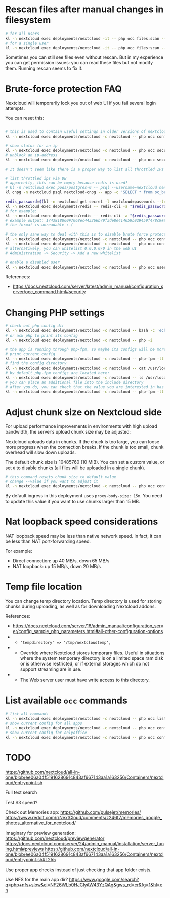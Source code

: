 
# Rescan files after manual changes in filesystem

```bash
# for all users
kl -n nextcloud exec deployments/nextcloud -it -- php occ files:scan --all
# for a single user
kl -n nextcloud exec deployments/nextcloud -it -- php occ files:scan -- $userid
```

Sometimes you can still see files even without rescan.
But in my experience you can get permission issues: you can read these files but not modify them.
Running rescan seems to fix it.

# Brute-force protection FAQ

Nextcloud will temporarily lock you out of web UI if you fail several login attempts.

You can reset this:

```bash

# this is used to contain useful settings in older versions of nextcloud :-(
kl -n nextcloud exec deployments/nextcloud -c nextcloud -- php occ config:list brute_force_protection

# show status for an ip
kl -n nextcloud exec deployments/nextcloud -c nextcloud -- php occ security:bruteforce:attempts $ip_address
# unblock an ip-address
kl -n nextcloud exec deployments/nextcloud -c nextcloud -- php occ security:bruteforce:reset $ip_address

# It doesn't seem like there is a proper way to list all throttled IPs

# list throttled ips via DB
# apparently, this can be empty because redis is used?
# kl -n nextcloud exec pods/postgres-0 -- psql --username=nextcloud nextcloud -c 'SELECT * from oc_bruteforce_attempts'
kl cnpg -n nextcloud psql nextcloud-cnpg -- app -c 'SELECT * from oc_bruteforce_attempts'

redis_password=$(kl -n nextcloud get secret -l nextcloud=passwords --template "{{ (index .items 0).data.redis_password}}" | base64 --decode)
kl -n nextcloud exec deployments/redis -- redis-cli -a "$redis_password" KEYS '*' | grep -i brute
# for example:
kl -n nextcloud exec deployments/redis -- redis-cli -a "$redis_password" GET '3a3b047e3d074beac4385ef47fea7764/OC\Security\Bruteforce\Backend\MemoryCacheBackend94ba2723aa73ca1d9bbca3638888eaccb289619a'
# example output: 1743818060#7068ec443266b79f3de8e414659b929459f478c9#991c211900f8f69c0ce0ebce6f5cdf43d85b71c0
# the format is unreadable :-(

# the only sane way to deal with this is to disable brute force protection altogether :-(
kl -n nextcloud exec deployments/nextcloud -c nextcloud -- php occ config:system:set auth.bruteforce.protection.enabled --value false --type bool
kl -n nextcloud exec deployments/nextcloud -c nextcloud -- php occ config:system:set auth.bruteforce.protection.enabled --value true --type bool
# alternatively, you can whitelist 0.0.0.0/0 in the web UI
# Administration -> Security -> Add a new whitelist

# enable a disabled user
kl -n nextcloud exec deployments/nextcloud -c nextcloud -- php occ user:enable $username

```

References:
- https://docs.nextcloud.com/server/latest/admin_manual/configuration_server/occ_command.html#security

# Changing PHP settings

```bash
# check out php config dir
kl -n nextcloud exec deployments/nextcloud -c nextcloud -- bash -c 'echo $PHP_INI_DIR'
# or ask php to print its config 
kl -n nextcloud exec deployments/nextcloud -c nextcloud -- php -i

# the app is running through php-fpm, so maybe its configs will be more relevant to you
# print current config
kl -n nextcloud exec deployments/nextcloud -c nextcloud -- php-fpm -tt 2>&1
# find the config directory
kl -n nextcloud exec deployments/nextcloud -c nextcloud -- cat /usr/local/etc/php-fpm.conf | grep include=
# by default php-fpm configs are located here:
kl -n nextcloud exec deployments/nextcloud -c nextcloud -- ls /usr/local/etc/php-fpm.d/ -la
# you can place an additional file into the include directory
# after you do, you can check that the value you are interested in has really changed
kl -n nextcloud exec deployments/nextcloud -c nextcloud -- php-fpm -tt 2>&1 | grep pm
```

# Adjust chunk size on Nextcloud side

For upload performance improvements in environments with high upload bandwidth, the server’s upload chunk size may be adjusted:

Nextcloud uploads data in chunks.
If the chuck is too large, you can loose more progress when the connection breaks.
If the chunk is too small, chunk overhead will slow down uploads.

The default chunk size is 10485760 (10 MiB).
You can set a custom value, or set `0` to disable chunks
(all files will be uploaded in a single chunk).

```bash
# this command resets chunk size to default value
# change --value if you want to adjust it
kl -n nextcloud exec deployments/nextcloud -c nextcloud -- php occ config:app:set files max_chunk_size --value 10485760
```

By default ingress in this deployment uses `proxy-body-size: 15m`.
You need to update this value if you want to use chunks larger than 15 MB.

# Nat loopback speed considerations

NAT loopback speed may be less than native network speed.
In fact, it can be less than NAT port-forwarding speed.

For example:

- Direct connection: up 40 MB/s, down 65 MB/s
- NAT loopback: up 15 MB/s, down 20 MB/s

# Temp file location

You can change temp directory location.
Temp directory is used for storing chunks during uploading,
as well as for downloading Nextcloud addons.

References:
- https://docs.nextcloud.com/server/16/admin_manual/configuration_server/config_sample_php_parameters.html#all-other-configuration-options
- - `'tempdirectory' => '/tmp/nextcloudtemp',`
- - Override where Nextcloud stores temporary files.
Useful in situations where the system temporary directory
is on a limited space ram disk or is otherwise restricted,
or if external storages which do not support streaming are in use.
- - The Web server user must have write access to this directory.

# List available `occ` commands

```bash
# list all commands
kl -n nextcloud exec deployments/nextcloud -c nextcloud -- php occ list
# show current config for all apps
kl -n nextcloud exec deployments/nextcloud -c nextcloud -- php occ config:list > config-list.json
# show current config for onlyoffice
kl -n nextcloud exec deployments/nextcloud -c nextcloud -- php occ config:list onlyoffice
```

# TODO

https://github.com/nextcloud/all-in-one/blob/ee06a04f5191628691c843af667143aa1a163256/Containers/nextcloud/entrypoint.sh

Full text search

Test S3 speed?

Check out Memories app:
https://github.com/pulsejet/memories/
https://www.reddit.com/r/NextCloud/comments/z246f7/memories_google_photos_alternative_for_nextcloud/

Imaginary for preview generation:
https://github.com/nextcloud/previewgenerator
https://docs.nextcloud.com/server/24/admin_manual/installation/server_tuning.html#previews
https://github.com/nextcloud/all-in-one/blob/ee06a04f5191628691c843af667143aa1a163256/Containers/nextcloud/entrypoint.sh#L255

Use proper app checks instead of just checking that app folder exists.

Use NFS for the main app dir?
https://www.google.com/search?q=php+nfs+slow&ei=NF26WLb0HJCIyAW43YzQAg&gws_rd=cr&fg=1&hl=en
